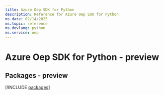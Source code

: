 ```yaml
---
title: Azure Oep SDK for Python
description: Reference for Azure Oep SDK for Python
ms.date: 02/14/2025
ms.topic: reference
ms.devlang: python
ms.service: oep
---
```

# Azure Oep SDK for Python - preview
## Packages - preview
[!INCLUDE [packages](oep-index.md)]